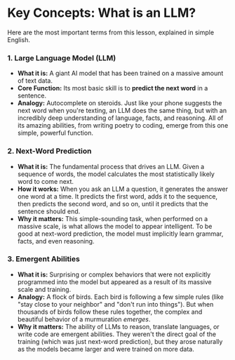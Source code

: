 # Key Concepts: What is an LLM?

Here are the most important terms from this lesson, explained in simple English.

### 1. Large Language Model (LLM)
-   **What it is:** A giant AI model that has been trained on a massive amount of text data.
-   **Core Function:** Its most basic skill is to **predict the next word** in a sentence.
-   **Analogy:** Autocomplete on steroids. Just like your phone suggests the next word when you're texting, an LLM does the same thing, but with an incredibly deep understanding of language, facts, and reasoning. All of its amazing abilities, from writing poetry to coding, emerge from this one simple, powerful function.

### 2. Next-Word Prediction
-   **What it is:** The fundamental process that drives an LLM. Given a sequence of words, the model calculates the most statistically likely word to come next.
-   **How it works:** When you ask an LLM a question, it generates the answer one word at a time. It predicts the first word, adds it to the sequence, then predicts the second word, and so on, until it predicts that the sentence should end.
-   **Why it matters:** This simple-sounding task, when performed on a massive scale, is what allows the model to appear intelligent. To be good at next-word prediction, the model must implicitly learn grammar, facts, and even reasoning.

### 3. Emergent Abilities
-   **What it is:** Surprising or complex behaviors that were not explicitly programmed into the model but appeared as a result of its massive scale and training.
-   **Analogy:** A flock of birds. Each bird is following a few simple rules (like "stay close to your neighbor" and "don't run into things"). But when thousands of birds follow these rules together, the complex and beautiful behavior of a murmuration *emerges*.
-   **Why it matters:** The ability of LLMs to reason, translate languages, or write code are emergent abilities. They weren't the direct goal of the training (which was just next-word prediction), but they arose naturally as the models became larger and were trained on more data.
